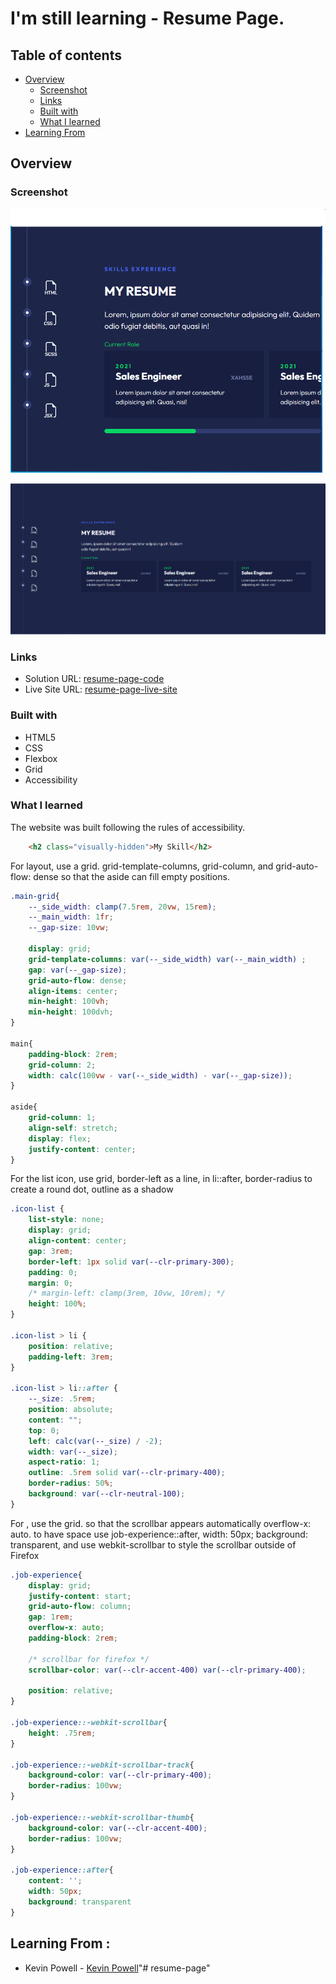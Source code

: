 # I'm still learning - Resume Page.

## Table of contents

- [Overview](#overview)
  - [Screenshot](#screenshot)
  - [Links](#links)
  - [Built with](#built-with)
  - [What I learned](#what-i-learned)
- [Learning From](#learning-from)

## Overview

### Screenshot

![](./screenshot_1.png)

![](./screenshot_2.png)

### Links

- Solution URL: [resume-page-code]()
- Live Site URL: [resume-page-live-site]()

### Built with

- HTML5
- CSS
- Flexbox
- Grid
- Accessibility

### What I learned

The website was built following the rules of accessibility.

```html
    <h2 class="visually-hidden">My Skill</h2>
```

For layout, use a grid. grid-template-columns, grid-column, and grid-auto-flow: dense so that the aside can fill empty positions.

```css
.main-grid{
    --_side_width: clamp(7.5rem, 20vw, 15rem);
    --_main_width: 1fr; 
    --_gap-size: 10vw;

    display: grid;
    grid-template-columns: var(--_side_width) var(--_main_width) ;
    gap: var(--_gap-size);
    grid-auto-flow: dense;
    align-items: center;
    min-height: 100vh;
    min-height: 100dvh;
}

main{
    padding-block: 2rem;
    grid-column: 2;
    width: calc(100vw - var(--_side_width) - var(--_gap-size));
}

aside{
    grid-column: 1;
    align-self: stretch;
    display: flex;
    justify-content: center;
}
```

For the list icon, use grid, border-left as a line, in li::after, border-radius to create a round dot, outline as a shadow

```css
.icon-list {
    list-style: none;
    display: grid;
    align-content: center;
    gap: 3rem;
    border-left: 1px solid var(--clr-primary-300);
    padding: 0;
    margin: 0;
    /* margin-left: clamp(3rem, 10vw, 10rem); */
    height: 100%;
}

.icon-list > li {
    position: relative;
    padding-left: 3rem;
}

.icon-list > li::after {
    --_size: .5rem;
    position: absolute;
    content: "";
    top: 0;
    left: calc(var(--_size) / -2);
    width: var(--_size);
    aspect-ratio: 1;
    outline: .5rem solid var(--clr-primary-400);
    border-radius: 50%;
    background: var(--clr-neutral-100);
}

```

For , use the grid. so that the scrollbar appears automatically overflow-x: auto. to have space use job-experience::after, width: 50px; background: transparent, and use webkit-scrollbar to style the scrollbar outside of Firefox

```css
.job-experience{
    display: grid;
    justify-content: start;
    grid-auto-flow: column;
    gap: 1rem;
    overflow-x: auto;
    padding-block: 2rem;

    /* scrollbar for firefox */
    scrollbar-color: var(--clr-accent-400) var(--clr-primary-400);

    position: relative;
}

.job-experience::-webkit-scrollbar{
    height: .75rem;
}

.job-experience::-webkit-scrollbar-track{
    background-color: var(--clr-primary-400);
    border-radius: 100vw;
}

.job-experience::-webkit-scrollbar-thumb{
    background-color: var(--clr-accent-400);
    border-radius: 100vw;
}

.job-experience::after{
    content: '';
    width: 50px;
    background: transparent
}
```

## Learning From :

- Kevin Powell - [Kevin Powell](https://www.youtube.com/watch?v=LkZPd0oRlMQ&list=WL&index=46)"# resume-page" 
